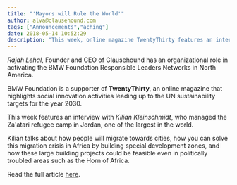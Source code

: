 ```yaml
---
title: "'Mayors will Rule the World'"
author: alva@clausehound.com
tags: ["Announcements","aching"]
date: 2018-05-14 10:52:29
description: "This week, online magazine TwentyThirty features an interview with Kilian Kleinschmidt, who managed the Za'atari refugee camp in Jordan, one of the largest in the world."
---
```




*Rajah Lehal*, Founder and CEO of Clausehound has an organizational role in activating the BMW Foundation Responsible Leaders Networks in North America.

BMW Foundation is a supporter of **TwentyThirty**, an online magazine that highlights social innovation activities leading up to the UN sustainability targets for the year 2030.

This week features an interview with *Kilian Kleinschmidt*, who managed the Za'atari refugee camp in Jordan, one of the largest in the world.

Kilian talks about how people will migrate towards cities, how you can solve this migration crisis in Africa by building special development zones, and how these large building projects could be feasible even in politically troubled areas such as the Horn of Africa.

Read the full article [here](https://twentythirty.com/mayors-will-rule-the-world/).
